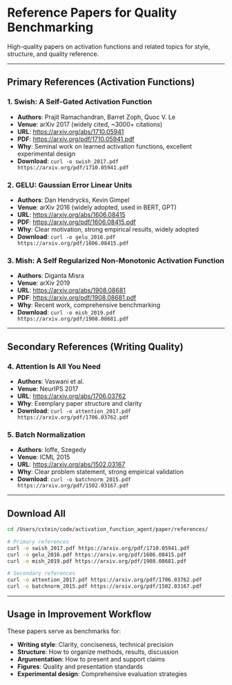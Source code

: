 # Reference Papers for Quality Benchmarking

High-quality papers on activation functions and related topics for style, structure, and quality reference.

---

## Primary References (Activation Functions)

### 1. Swish: A Self-Gated Activation Function
- **Authors**: Prajit Ramachandran, Barret Zoph, Quoc V. Le
- **Venue**: arXiv 2017 (widely cited, ~3000+ citations)
- **URL**: https://arxiv.org/abs/1710.05941
- **PDF**: https://arxiv.org/pdf/1710.05941.pdf
- **Why**: Seminal work on learned activation functions, excellent experimental design
- **Download**: `curl -o swish_2017.pdf https://arxiv.org/pdf/1710.05941.pdf`

### 2. GELU: Gaussian Error Linear Units
- **Authors**: Dan Hendrycks, Kevin Gimpel
- **Venue**: arXiv 2016 (widely adopted, used in BERT, GPT)
- **URL**: https://arxiv.org/abs/1606.08415
- **PDF**: https://arxiv.org/pdf/1606.08415.pdf
- **Why**: Clear motivation, strong empirical results, widely adopted
- **Download**: `curl -o gelu_2016.pdf https://arxiv.org/pdf/1606.08415.pdf`

### 3. Mish: A Self Regularized Non-Monotonic Activation Function
- **Authors**: Diganta Misra
- **Venue**: arXiv 2019
- **URL**: https://arxiv.org/abs/1908.08681
- **PDF**: https://arxiv.org/pdf/1908.08681.pdf
- **Why**: Recent work, comprehensive benchmarking
- **Download**: `curl -o mish_2019.pdf https://arxiv.org/pdf/1908.08681.pdf`

---

## Secondary References (Writing Quality)

### 4. Attention Is All You Need
- **Authors**: Vaswani et al.
- **Venue**: NeurIPS 2017
- **URL**: https://arxiv.org/abs/1706.03762
- **Why**: Exemplary paper structure and clarity
- **Download**: `curl -o attention_2017.pdf https://arxiv.org/pdf/1706.03762.pdf`

### 5. Batch Normalization
- **Authors**: Ioffe, Szegedy
- **Venue**: ICML 2015
- **URL**: https://arxiv.org/abs/1502.03167
- **Why**: Clear problem statement, strong empirical validation
- **Download**: `curl -o batchnorm_2015.pdf https://arxiv.org/pdf/1502.03167.pdf`

---

## Download All

```bash
cd /Users/cstein/code/activation_function_agent/paper/references/

# Primary references
curl -o swish_2017.pdf https://arxiv.org/pdf/1710.05941.pdf
curl -o gelu_2016.pdf https://arxiv.org/pdf/1606.08415.pdf
curl -o mish_2019.pdf https://arxiv.org/pdf/1908.08681.pdf

# Secondary references
curl -o attention_2017.pdf https://arxiv.org/pdf/1706.03762.pdf
curl -o batchnorm_2015.pdf https://arxiv.org/pdf/1502.03167.pdf
```

---

## Usage in Improvement Workflow

These papers serve as benchmarks for:
- **Writing style**: Clarity, conciseness, technical precision
- **Structure**: How to organize methods, results, discussion
- **Argumentation**: How to present and support claims
- **Figures**: Quality and presentation standards
- **Experimental design**: Comprehensive evaluation strategies

